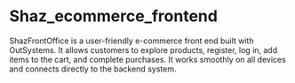 # Shaz_ecommerce_frontend
ShazFrontOffice is a user-friendly e-commerce front end built with OutSystems. It allows customers to explore products, register, log in, add items to the cart, and complete purchases. It works smoothly on all devices and connects directly to the backend system.
